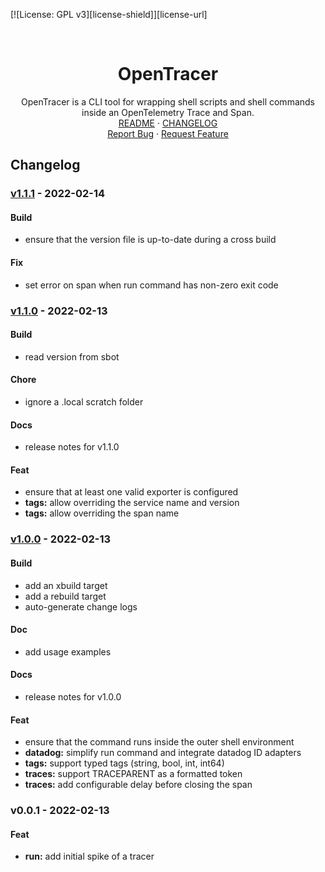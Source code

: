 <!-- PROJECT SHIELDS -->
<!--
*** https://www.markdownguide.org/basic-syntax/#reference-style-links
-->
[![License: GPL v3][license-shield]][license-url]
<!-- [![Issues][issues-shield]][issues-url] -->
<!-- [![Forks][forks-shield]][forks-url] -->
<!-- ![GitHub Contributors][contributors-shield] -->
<!-- ![GitHub Contributors Image][contributors-image-url] -->

<!-- PROJECT LOGO -->
<br />
<p align="center">
<h1 align="center">OpenTracer</h1>

<p align="center">
  OpenTracer is a CLI tool for wrapping shell scripts and shell commands inside an OpenTelemetry Trace and Span.
  <br />
  <a href="./README.md">README</a>
  ·
  <a href="./CHANGELOG.md"><string>CHANGELOG</string></a>
  <br />
  <a href="https://github.com/davidalpert/go-opentracer/issues">Report Bug</a>
  ·
  <a href="https://github.com/davidalpert/go-opentracer/issues">Request Feature</a>
</p>

## Changelog


<a name="v1.1.1"></a>
### [v1.1.1] - 2022-02-14
#### Build
- ensure that the version file is up-to-date during a cross build
#### Fix
- set error on span when run command has non-zero exit code

<a name="v1.1.0"></a>
### [v1.1.0] - 2022-02-13
#### Build
- read version from sbot
#### Chore
- ignore a .local scratch folder
#### Docs
- release notes for v1.1.0
#### Feat
- ensure that at least one valid exporter is configured
- **tags:** allow overriding the service name and version
- **tags:** allow overriding the span name

<a name="v1.0.0"></a>
### [v1.0.0] - 2022-02-13
#### Build
- add an xbuild target
- add a rebuild target
- auto-generate change logs
#### Doc
- add usage examples
#### Docs
- release notes for v1.0.0
#### Feat
- ensure that the command runs inside the outer shell environment
- **datadog:** simplify run command and integrate datadog ID adapters
- **tags:** support typed tags (string, bool, int, int64)
- **traces:** support TRACEPARENT as a formatted token
- **traces:** add configurable delay before closing the span

<a name="v0.0.1"></a>
### v0.0.1 - 2022-02-13
#### Feat
- **run:** add initial spike of a tracer

[Unreleased]: https://github.com/davidalpert/go-opentracer/compare/v1.1.1...HEAD
[v1.1.1]: https://github.com/davidalpert/go-opentracer/compare/v1.1.0...v1.1.1
[v1.1.0]: https://github.com/davidalpert/go-opentracer/compare/v1.0.0...v1.1.0
[v1.0.0]: https://github.com/davidalpert/go-opentracer/compare/v0.0.1...v1.0.0
